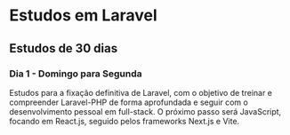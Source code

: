 <h1>Estudos em Laravel</h1>

<h2>Estudos de 30 dias</h2>

<h3>Dia 1 - Domingo para Segunda</h3>

<p>Estudos para a fixação definitiva de Laravel, com o objetivo de treinar e compreender Laravel-PHP de forma aprofundada e seguir com o desenvolvimento pessoal em full-stack. O próximo passo será JavaScript, focando em React.js, seguido pelos frameworks Next.js e Vite.</p>
